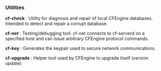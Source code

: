 ### Utilities

**cf-check**
: Utility for diagnosis and repair of local CFEngine databases. Intended to detect and repair a corrupt database.

**cf-net**
: Testing/debugging tool. cf-net connects to cf-serverd on a specified host and can issue arbitrary CFEngine protocol commands.

**cf-key**
: Generates the keypair used to secure network communications.

**cf-upgrade**
: Helper tool used by CFEngine to upgrade itself (version update).
